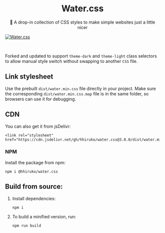 <h1 align="center">Water.css</h1>
<p align="center">🌊 A drop-in collection of CSS styles to make simple websites just a little nicer</p>

[![Water.css](https://github.com/kognise/water.css/blob/master/assets/logo.svg)](https://watercss.kognise.dev/)

<br>

Forked and updated to support `theme-dark` and `theme-light` class selectors to allow manual style switch without swapping to another `CSS` file.

## Link stylesheet
Use the prebuilt `dist/water.min.css` file directly in your project. Make sure the corresponding `dist/water.min.css.map` file is in the same folder, so browsers can use it for debugging.

## CDN
You can also get it from jsDelivr:
```
<link rel="stylesheet" href="https://cdn.jsdelivr.net/gh/hhiruko/water.css@3.0.0/dist/water.min.css">
```

### NPM
Install the package from npm:
```
npm i @hhiruko/water.css
```

## Build from source:
1. Install dependencies:
    ```
    npm i
    ```
2. To build a minified version, run:
    ```
    npm run build
    ```